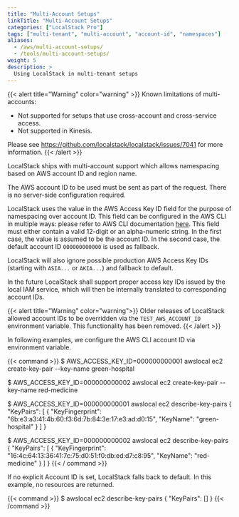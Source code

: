 ```yaml
---
title: "Multi-Account Setups"
linkTitle: "Multi-Account Setups"
categories: ["LocalStack Pro"]
tags: ["multi-tenant", "multi-account", "account-id", "namespaces"]
aliases:
  - /aws/multi-account-setups/
  - /tools/multi-account-setups/
weight: 5
description: >
  Using LocalStack in multi-tenant setups
---
```


{{< alert title="Warning" color="warning" >}}
Known limitations of multi-accounts:
- Not supported for setups that use cross-account and cross-service access.
- Not supported in Kinesis.

Please see <https://github.com/localstack/localstack/issues/7041> for more information.
{{< /alert >}}

LocalStack ships with multi-account support which allows namespacing based on AWS account ID and region name.

The AWS account ID to be used must be sent as part of the request.
There is no server-side configuration required.

LocalStack uses the value in the AWS Access Key ID field for the purpose of namespacing over account ID.
This field can be configured in the AWS CLI in multiple ways: please refer to AWS CLI documentation [here](https://docs.aws.amazon.com/cli/latest/userguide/cli-configure-quickstart.html#cli-configure-quickstart-precedence).
This field must either contain a valid 12-digit or an alpha-numeric string.
In the first case, the value is assumed to be the account ID.
In the second case, the default account ID `000000000000` is used as fallback.

LocalStack will also ignore possible production AWS Access Key IDs (starting with `ASIA...` or `AKIA...`) and fallback to default.

In the future LocalStack shall support proper access key IDs issued by the local IAM service, which will then be internally translated to corresponding account IDs.

{{< alert title="Warning" color="warning">}}
Older releases of LocalStack allowed account IDs to be overridden via the `TEST_AWS_ACCOUNT_ID` environment variable.
This functionality has been removed.
{{< /alert >}}

In following examples, we configure the AWS CLI account ID via environment variable.

{{< command >}}
$ AWS_ACCESS_KEY_ID=000000000001 awslocal ec2 create-key-pair --key-name green-hospital

$ AWS_ACCESS_KEY_ID=000000000002 awslocal ec2 create-key-pair --key-name red-medicine

$ AWS_ACCESS_KEY_ID=000000000001 awslocal ec2 describe-key-pairs
{
    "KeyPairs": [
        {
            "KeyFingerprint": "6b:e3:a3:41:4b:60:f3:6d:7b:84:3e:17:e3:ad:d0:15",
            "KeyName": "green-hospital"
        }
    ]
}

$ AWS_ACCESS_KEY_ID=000000000002 awslocal ec2 describe-key-pairs
{
    "KeyPairs": [
        {
            "KeyFingerprint": "16:4c:64:13:36:41:7c:75:d0:51:f0:db:ed:d7:c8:95",
            "KeyName": "red-medicine"
        }
    ]
}
{{< / command >}}

If no explicit Account ID is set, LocalStack falls back to default. In this example, no resources are returned.

{{< command >}}
$ awslocal ec2 describe-key-pairs
{
    "KeyPairs": []
}
{{< /command >}}
